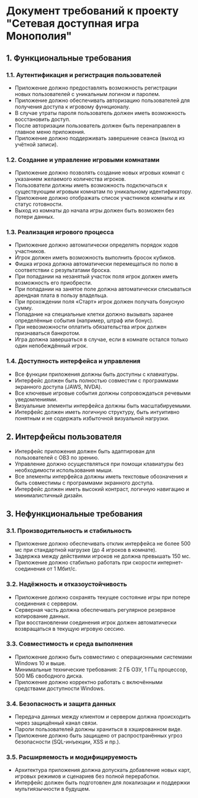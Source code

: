 # Документ требований к проекту "Сетевая доступная игра Монополия"

## 1. Функциональные требования

### 1.1. Аутентификация и регистрация пользователей
- Приложение должно предоставлять возможность регистрации новых пользователей с уникальным логином и паролем.
- Приложение должно обеспечивать авторизацию пользователей для получения доступа к игровому функционалу.
- В случае утраты пароля пользователь должен иметь возможность восстановить доступ.
- После авторизации пользователь должен быть перенаправлен в главное меню приложения.
- Приложение должно поддерживать завершение сеанса (выход из учётной записи).

### 1.2. Создание и управление игровыми комнатами
- Приложение должно позволять создание новых игровых комнат с указанием желаемого количества игроков.
- Пользователи должны иметь возможность подключаться к существующим игровым комнатам по уникальному идентификатору.
- Приложение должно отображать список участников комнаты и их статус готовности.
- Выход из комнаты до начала игры должен быть возможен без потери данных.

### 1.3. Реализация игрового процесса
- Приложение должно автоматически определять порядок ходов участников.
- Игрок должен иметь возможность выполнить бросок кубиков.
- Фишка игрока должна автоматически перемещаться по полю в соответствии с результатами броска.
- При попадании на незанятый участок поля игрок должен иметь возможность его приобрести.
- При попадании на занятое поле должна автоматически списываться арендная плата в пользу владельца.
- При прохождении поля «Старт» игрок должен получать бонусную сумму.
- Попадание на специальные клетки должно вызывать заранее определённые события (например, штраф или бонус).
- При невозможности оплатить обязательства игрок должен признаваться банкротом.
- Игра должна завершаться в случае, если в комнате остался только один непобеждённый игрок.

### 1.4. Доступность интерфейса и управления
- Все функции приложения должны быть доступны с клавиатуры.
- Интерфейс должен быть полностью совместим с программами экранного доступа (JAWS, NVDA).
- Все ключевые игровые события должны сопровождаться речевыми уведомлениями.
- Визуальные элементы интерфейса должны быть масштабируемыми.
- Интерфейс должен иметь логичную структуру, быть интуитивно понятным и не содержать избыточной визуальной нагрузки.

## 2. Интерфейсы пользователя

- Интерфейс приложения должен быть адаптирован для пользователей с ОВЗ по зрению.
- Управление должно осуществляться при помощи клавиатуры без необходимости использования мыши.
- Все элементы интерфейса должны иметь текстовые обозначения и быть совместимы с программами экранного доступа.
- Интерфейс должен иметь высокий контраст, логичную навигацию и минималистичный дизайн.

## 3. Нефункциональные требования

### 3.1. Производительность и стабильность
- Приложение должно обеспечивать отклик интерфейса не более 500 мс при стандартной нагрузке (до 4 игроков в комнате).
- Задержка между действиями игроков не должна превышать 150 мс.
- Приложение должно стабильно работать при скорости интернет-соединения от 1 Мбит/с.

### 3.2. Надёжность и отказоустойчивость
- Приложение должно сохранять текущее состояние игры при потере соединения с сервером.
- Серверная часть должна обеспечивать регулярное резервное копирование данных.
- При восстановлении соединения игрок должен автоматически возвращаться в текущую игровую сессию.

### 3.3. Совместимость и среда выполнения
- Приложение должно быть совместимо с операционными системами Windows 10 и выше.
- Минимальные технические требования: 2 ГБ ОЗУ, 1 ГГц процессор, 500 МБ свободного диска.
- Приложение должно корректно работать с включёнными средствами доступности Windows.

### 3.4. Безопасность и защита данных
- Передача данных между клиентом и сервером должна происходить через защищённый канал связи.
- Пароли пользователей должны храниться в хэшированном виде.
- Приложение должно быть защищено от распространённых угроз безопасности (SQL-инъекции, XSS и пр.).

### 3.5. Расширяемость и модифицируемость
- Архитектура приложения должна допускать добавление новых карт, игровых режимов и сценариев без полной переработки.
- Интерфейс должен быть подготовлен для локализации и поддержки мультиязычности в будущем.

